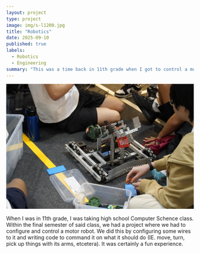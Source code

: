 ```yaml
---
layout: project
type: project
image: img/s-l1200.jpg
title: "Robotics"
date: 2025-09-10
published: true
labels:
  - Robotics
  - Engineering
summary: "This was a time back in 11th grade when I got to control a motor robot."
---
```


<img class="img-fluid" src="../img/DSC7307.webp">

When I was in 11th grade, I was taking high school Computer Schence class. Within the final semester of said class, we had a project where we had to configure and control a motor robot. We did this by configuring some wires to it and writing code to command it on what it should do (IE. move, turn, pick up things with its arms, etcetera). It was certainly a fun experience.
